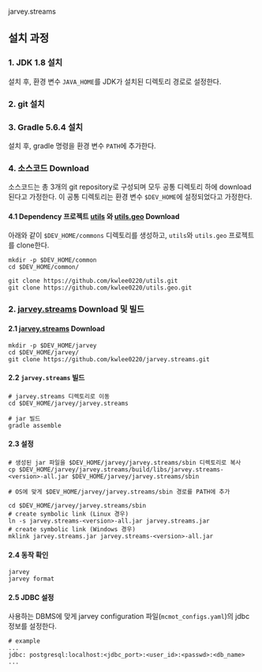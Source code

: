 jarvey.streams


## 설치 과정

### 1. JDK 1.8 설치
설치 후, 환경 변수 `JAVA_HOME`를 JDK가 설치된 디렉토리 경로로 설정한다.

### 2. git 설치

### 3. Gradle 5.6.4 설치
설치 후, gradle 명령을 환경 변수 `PATH`에 추가한다.

### 4. 소스코드 Download

소스코드는 총 3개의 git repository로 구성되며 모두 공통 디렉토리 하에 download된다고
가정한다. 이 공통 디렉토리는 환경 변수 `$DEV_HOME`에 설정되었다고 가정한다.

#### 4.1 Dependency 프로젝트 [utils](https://github.com/kwlee0220/utils) 와 [utils.geo](https://github.com/kwlee0220/utils.geo)  Download
아래와 같이 `$DEV_HOME/commons` 디렉토리를 생성하고, `utils`와 `utils.geo` 프로젝트를
clone한다.

```
mkdir -p $DEV_HOME/common
cd $DEV_HOME/common/

git clone https://github.com/kwlee0220/utils.git
git clone https://github.com/kwlee0220/utils.geo.git
```

### 2. [jarvey.streams](https://github.com/kwlee0220/jarvey.streams) Download 및 빌드

#### 2.1 [jarvey.streams](https://github.com/kwlee0220/jarvey.streams) Download
```
mkdir -p $DEV_HOME/jarvey
cd $DEV_HOME/jarvey/
git clone https://github.com/kwlee0220/jarvey.streams.git
```

#### 2.2 `jarvey.streams` 빌드
```
# jarvey.streams 디렉토리로 이동
cd $DEV_HOME/jarvey/jarvey.streams

# jar 빌드
gradle assemble
```

#### 2.3 설정
```
# 생성된 jar 파일을 $DEV_HOME/jarvey/jarvey.streams/sbin 디렉토리로 복사
cp $DEV_HOME/jarvey/jarvey.streams/build/libs/jarvey.streams-<version>-all.jar $DEV_HOME/jarvey/jarvey.streams/sbin

# OS에 맞게 $DEV_HOME/jarvey/jarvey.streams/sbin 경로를 PATH에 추가

cd $DEV_HOME/jarvey/jarvey.streams/sbin
# create symbolic link (Linux 경우)
ln -s jarvey.streams-<version>-all.jar jarvey.streams.jar
# create symbolic link (Windows 경우)
mklink jarvey.streams.jar jarvey.streams-<version>-all.jar
```

#### 2.4 동작 확인
```
jarvey
jarvey format
```

#### 2.5 JDBC 설정

사용하는 DBMS에 맞게 jarvey configuration 파일(`mcmot_configs.yaml`)의 jdbc 정보를 설정한다.

```
# example
...
jdbc: postgresql:localhost:<jdbc_port>:<user_id>:<passwd>:<db_name>
...
```


